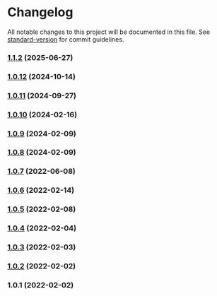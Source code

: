 # Changelog

All notable changes to this project will be documented in this file. See [standard-version](https://github.com/conventional-changelog/standard-version) for commit guidelines.

### [1.1.2](https://github.com/JetBrains/websandbox/compare/v1.0.12...v1.1.2) (2025-06-27)

### [1.0.12](https://github.com/JetBrains/websandbox/compare/v1.0.11...v1.0.12) (2024-10-14)

### [1.0.11](https://github.com/JetBrains/websandbox/compare/v1.0.10...v1.0.11) (2024-09-27)

### [1.0.10](https://github.com/JetBrains/websandbox/compare/v1.0.9...v1.0.10) (2024-02-16)

### [1.0.9](https://github.com/JetBrains/websandbox/compare/v1.0.8...v1.0.9) (2024-02-09)

### [1.0.8](https://github.com/JetBrains/websandbox/compare/v1.0.7...v1.0.8) (2024-02-09)

### [1.0.7](https://github.com/JetBrains/websandbox/compare/v1.0.6...v1.0.7) (2022-06-08)

### [1.0.6](https://github.com/JetBrains/websandbox/compare/v1.0.5...v1.0.6) (2022-02-14)

### [1.0.5](https://github.com/JetBrains/websandbox/compare/v1.0.4...v1.0.5) (2022-02-08)

### [1.0.4](https://github.com/JetBrains/websandbox/compare/v1.0.3...v1.0.4) (2022-02-04)

### [1.0.3](https://github.com/JetBrains/websandbox/compare/v1.0.2...v1.0.3) (2022-02-03)

### [1.0.2](https://github.com/JetBrains/websandbox/compare/v1.0.1...v1.0.2) (2022-02-02)

### 1.0.1 (2022-02-02)

